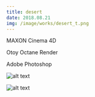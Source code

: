 ```yaml
---
title: desert
date: 2018.08.21
img: /image/works/desert_t.png
---
```

MAXON Cinema 4D

Otoy Octane Render

Adobe Photoshop



![alt text](http://drive.google.com/uc?export=view&id=1qN5mtJ13Ba9IobakqU7JA9wXhr6lgmO0)

![alt text](http://drive.google.com/uc?export=view&id=1govWcmWIcWxgN6KCugZgzuIS-5qlmZcV)
